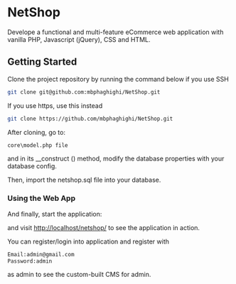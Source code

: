 # NetShop

Develope a functional and multi-feature eCommerce web application with vanilla PHP, Javascript (jQuery), CSS and HTML.
## Getting Started

Clone the project repository by running the command below if you use SSH

```bash
git clone git@github.com:mbphaghighi/NetShop.git
```

If you use https, use this instead

```bash
git clone https://github.com/mbphaghighi/NetShop.git
```

After cloning, go to:

```bash
core\model.php file
```

and in its __construct () method, modify the database properties with your database config.

Then, import the netshop.sql file into your database.


### Using the Web App

And finally, start the application:


and visit [http://localhost/netshop/](http://localhost/netshop/) to see the application in action.

You can register/login into application and register with 

```bash
Email:admin@gmail.com
Password:admin
```

as admin to see the custom-built CMS for admin.



